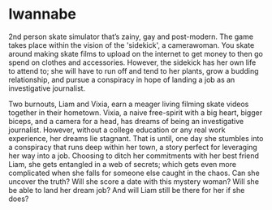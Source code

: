 # Iwannabe
  2nd person skate simulator that’s zainy, gay and post-modern. The game takes place within the vision of the 'sidekick', a camerawoman. You skate around making skate films to upload on the internet to get money to then go spend on clothes and accessories. However, the sidekick has her own life to attend to; she will have to run off and tend to her plants, grow a budding relationship, and pursue a conspiracy in hope of landing a job as an investigative journalist.

  Two burnouts, Liam and Vixia, earn a meager living filming skate videos together in their hometown. Vixia, a naive free-spirit with a big heart, bigger biceps, and a camera for a head, has dreams of being an investigative journalist. However, without a college education or any real work experience, her dreams lie stagnant. That is until, one day she stumbles into a conspiracy that runs deep within her town, a story perfect for leveraging her way into a job. Choosing to ditch her commitments with her best friend Liam, she gets entangled in a web of secrets; which gets even more complicated when she falls for someone else caught in the chaos. Can she uncover the truth? Will she score a date with this mystery woman? Will she be able to land her dream job? And will Liam still be there for her if she does?
